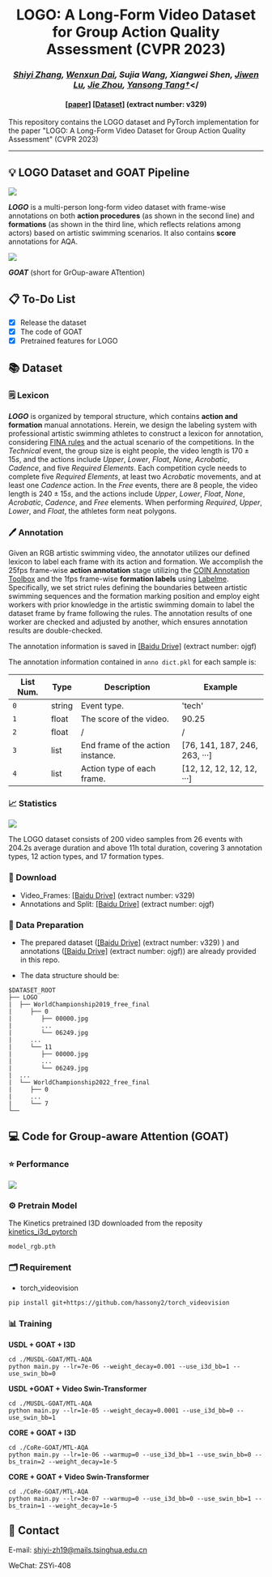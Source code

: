 # <center>LOGO: A Long-Form Video Dataset for Group Action Quality Assessment (CVPR 2023)</center>
### <center>*[Shiyi Zhang](https://shiyi-zh0408.github.io/), [Wenxun Dai](https://github.com/Dai-Wenxun), Sujia Wang, Xiangwei Shen, [Jiwen Lu](http://ivg.au.tsinghua.edu.cn/Jiwen_Lu/), [Jie Zhou](https://scholar.google.com/citations?user=6a79aPwAAAAJ&hl=en&authuser=1), [Yansong Tang†](https://andytang15.github.io/)*</

#### <center>[[paper]](https://openaccess.thecvf.com/content/CVPR2023/papers/Zhang_LOGO_A_Long-Form_Video_Dataset_for_Group_Action_Quality_Assessment_CVPR_2023_paper.pdf) [[Dataset]](https://pan.baidu.com/s/1GNi_ZcbSq6oi2SEX_iuFwA?pwd=v329) (extract number: v329)</center>

This repository contains the LOGO dataset and PyTorch implementation for the paper "LOGO: A Long-Form Video Dataset for Group Action Quality Assessment" (CVPR 2023)

---

## 💡 LOGO Dataset and GOAT Pipeline

![](./assets/LOGO_overview.png)

***LOGO*** is a multi-person long-form video dataset with frame-wise annotations on both **action procedures** (as shown in the second line) and **formations** (as shown in the third line, which reflects relations among actors) based on artistic swimming scenarios. It also contains **score** annotations for AQA.



![](./assets/GOAT.png)

 ***GOAT*** (short for GrOup-aware ATtention)

## 📋 To-Do List

- [x] Release the dataset
- [x] The code of GOAT
- [x] Pretrained features for LOGO

## :books: Dataset

### 🗒️ Lexicon

***LOGO*** is organized by temporal structure, which contains **action and formation** manual annotations. Herein, we design the labeling system with professional artistic swimming athletes to construct a lexicon for annotation, considering [FINA rules](https://www.worldaquatics.com/artistic-swimming/rules) and the actual scenario of the competitions. In the *Technical* event, the group size is eight people, the video length is $170±15s$, and the actions include *Upper*, *Lower*, *Float*, *None*, *Acrobatic*, *Cadence*, and five *Required Elements*. Each competition cycle needs to complete five *Required Elements*, at least two *Acrobatic* movements, and at least one *Cadence* action. In the *Free* events, there are 8 people, the video length is $240±15s$, and the actions include *Upper*, *Lower*, *Float*, *None*, *Acrobatic*, *Cadence*, and *Free* elements. When performing *Required*, *Upper*, *Lower*, and *Float*, the athletes form neat polygons.

### :pen: Annotation

Given an RGB artistic swimming video, the annotator utilizes our defined lexicon to label each frame with its action and formation. We accomplish the 25fps frame-wise **action annotation** stage utilizing the [COIN Annotation Toolbox](https://github.com/coin-dataset/annotation-tool) and the 1fps frame-wise **formation labels** using [Labelme](https://github.com/wkentaro/labelme). Specifically, we set strict rules defining the boundaries between artistic swimming sequences and the formation marking position and employ eight workers with prior knowledge in the artistic swimming domain to label the dataset frame by frame following the rules. The annotation results of one worker are checked and adjusted by another, which ensures annotation results are double-checked. 

The annotation information is saved in [[Baidu Drive]](https://pan.baidu.com/s/1UwlGzCeq_UjY0GbOnaHXxw?pwd=ojgf) (extract number: ojgf)

The annotation information contained in `anno dict.pkl` for each sample is:

| List Num. | Type   | Description                       | Example                       |
| --------- | ------ | --------------------------------- | ----------------------------- |
| `0`       | string | Event type.                       | 'tech'                        |
| `1`       | float  | The score of the video.           | 90.25                         |
| `2`       | float  | /                                 | /                             |
| `3`       | list   | End frame of the action instance. | [76, 141, 187, 246, 263, ···] |
| `4`       | list   | Action type of each frame.        | [12, 12, 12, 12, 12, ···]     |

### :chart_with_upwards_trend: Statistics

![](./assets/dataset_comparison.png)

The LOGO dataset consists of 200 video samples from 26 events with 204.2s average duration and above 11h total duration, covering 3 annotation types, 12 action types, and 17 formation types.

### 💾 Download

- Video_Frames:  [[Baidu Drive]](https://pan.baidu.com/s/1GNi_ZcbSq6oi2SEX_iuFwA?pwd=v329) (extract number: v329) 
- Annotations and Split: [[Baidu Drive]](https://pan.baidu.com/s/1UwlGzCeq_UjY0GbOnaHXxw?pwd=ojgf) (extract number: ojgf)

### :notebook: Data Preparation

- The prepared dataset ([[Baidu Drive]](https://pan.baidu.com/s/1GNi_ZcbSq6oi2SEX_iuFwA?pwd=v329) (extract number: v329) ) and annotations ([[Baidu Drive]](https://pan.baidu.com/s/1UwlGzCeq_UjY0GbOnaHXxw?pwd=ojgf) (extract number: ojgf)) are already provided in this repo. 

- The data structure should be:

```
$DATASET_ROOT
├── LOGO
|  ├── WorldChampionship2019_free_final
|     ├── 0
|        ├── 00000.jpg
|        ...
|        └── 06249.jpg
|     ...
|     └── 11
|        ├── 00000.jpg
|        ...
|        └── 06249.jpg
|  ...
|  └── WorldChampionship2022_free_final
|     ├── 0
|     ...
|     └── 7 
└──
```

### 

## 💻 Code for Group-aware Attention (GOAT)

### ⭐️ Performance

![](./assets/AQA.png)

### ⚙️ Pretrain Model

The Kinetics pretrained I3D downloaded from the reposity [kinetics_i3d_pytorch](https://github.com/hassony2/kinetics_i3d_pytorch/blob/master/model/model_rgb.pth)

```
model_rgb.pth
```

### 🗂️ Requirement

- torch_videovision

```
pip install git+https://github.com/hassony2/torch_videovision
```

### 📊 Training

**USDL + GOAT + I3D**

```
cd ./MUSDL-GOAT/MTL-AQA
python main.py --lr=7e-06 --weight_decay=0.001 --use_i3d_bb=1 --use_swin_bb=0
```

**USDL +GOAT + Video Swin-Transformer**

```
cd ./MUSDL-GOAT/MTL-AQA
python main.py --lr=1e-05 --weight_decay=0.0001 --use_i3d_bb=0 --use_swin_bb=1
```

**CORE + GOAT + I3D**

```
cd ./CoRe-GOAT/MTL-AQA
python main.py --lr=1e-06 --warmup=0 --use_i3d_bb=1 --use_swin_bb=0 --bs_train=2 --weight_decay=1e-5
```

**CORE + GOAT + Video Swin-Transformer**

```
cd ./CoRe-GOAT/MTL-AQA
python main.py --lr=3e-07 --warmup=0 --use_i3d_bb=0 --use_swin_bb=1 --bs_train=1 --weight_decay=1e-5
```

## 📧 **Contact**

E-mail:  [shiyi-zh19@mails.tsinghua.edu.cn](mailto:shiyi-zh19@mails.tsinghua.edu.cn)

WeChat: ZSYi-408
